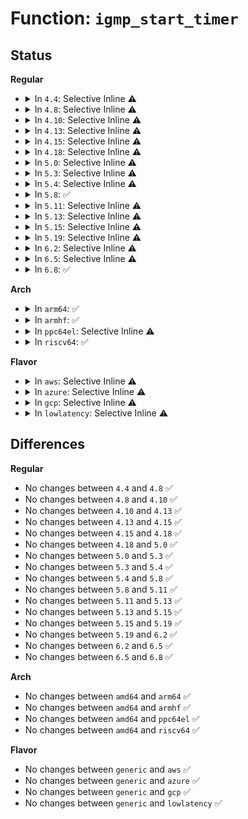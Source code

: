 # Function: <code>igmp_start_timer</code>

## Status
<b>Regular</b>
<ul>
<li>
<details>
<summary>In <code>4.4</code>: Selective Inline ⚠️</summary>

```c
void igmp_start_timer(struct ip_mc_list *im, int max_delay);
```

**Collision:** Unique Static

**Inline:** Selective

**Transformation:** False

**Instances:**

```
In net/ipv4/igmp.c (ffffffff81795c00)
Location: net/ipv4/igmp.c:216
Inline: True
Direct callers:
  - net/ipv4/igmp.c:igmp_group_added
  - net/ipv4/igmp.c:igmp_timer_expire
  - net/ipv4/igmp.c:igmp_rcv
```
**Symbols:**

```
ffffffff81795c00-ffffffff81795c4b: igmp_start_timer (STB_LOCAL)
```
</details>
</li>
<li>
<details>
<summary>In <code>4.8</code>: Selective Inline ⚠️</summary>

```c
void igmp_start_timer(struct ip_mc_list *im, int max_delay);
```

**Collision:** Unique Static

**Inline:** Selective

**Transformation:** False

**Instances:**

```
In net/ipv4/igmp.c (ffffffff81803620)
Location: net/ipv4/igmp.c:210
Inline: True
Direct callers:
  - net/ipv4/igmp.c:igmp_group_added
  - net/ipv4/igmp.c:igmp_rcv
  - net/ipv4/igmp.c:igmp_timer_expire
```
**Symbols:**

```
ffffffff81803620-ffffffff8180366b: igmp_start_timer (STB_LOCAL)
```
</details>
</li>
<li>
<details>
<summary>In <code>4.10</code>: Selective Inline ⚠️</summary>

```c
void igmp_start_timer(struct ip_mc_list *im, int max_delay);
```

**Collision:** Unique Static

**Inline:** Selective

**Transformation:** False

**Instances:**

```
In net/ipv4/igmp.c (ffffffff818345b0)
Location: net/ipv4/igmp.c:210
Inline: True
Direct callers:
  - net/ipv4/igmp.c:igmp_group_added
  - net/ipv4/igmp.c:igmp_rcv
  - net/ipv4/igmp.c:igmp_timer_expire
```
**Symbols:**

```
ffffffff818345b0-ffffffff818345fb: igmp_start_timer (STB_LOCAL)
```
</details>
</li>
<li>
<details>
<summary>In <code>4.13</code>: Selective Inline ⚠️</summary>

```c
void igmp_start_timer(struct ip_mc_list *im, int max_delay);
```

**Collision:** Unique Static

**Inline:** Selective

**Transformation:** False

**Instances:**

```
In net/ipv4/igmp.c (ffffffff818559c0)
Location: net/ipv4/igmp.c:210
Inline: True
Direct callers:
  - net/ipv4/igmp.c:igmp_group_added
  - net/ipv4/igmp.c:igmp_rcv
  - net/ipv4/igmp.c:igmp_timer_expire
```
**Symbols:**

```
ffffffff818559c0-ffffffff81855a05: igmp_start_timer (STB_LOCAL)
```
</details>
</li>
<li>
<details>
<summary>In <code>4.15</code>: Selective Inline ⚠️</summary>

```c
void igmp_start_timer(struct ip_mc_list *im, int max_delay);
```

**Collision:** Unique Static

**Inline:** Selective

**Transformation:** False

**Instances:**

```
In net/ipv4/igmp.c (ffffffff818d5790)
Location: net/ipv4/igmp.c:211
Inline: True
Direct callers:
  - net/ipv4/igmp.c:igmp_group_added
  - net/ipv4/igmp.c:igmp_rcv
  - net/ipv4/igmp.c:igmp_timer_expire
```
**Symbols:**

```
ffffffff818d5790-ffffffff818d57db: igmp_start_timer (STB_LOCAL)
```
</details>
</li>
<li>
<details>
<summary>In <code>4.18</code>: Selective Inline ⚠️</summary>

```c
void igmp_start_timer(struct ip_mc_list *im, int max_delay);
```

**Collision:** Unique Static

**Inline:** Selective

**Transformation:** False

**Instances:**

```
In net/ipv4/igmp.c (ffffffff8192c160)
Location: net/ipv4/igmp.c:211
Inline: True
Direct callers:
  - net/ipv4/igmp.c:igmp_group_added
  - net/ipv4/igmp.c:igmp_rcv
  - net/ipv4/igmp.c:igmp_timer_expire
```
**Symbols:**

```
ffffffff8192c160-ffffffff8192c1ab: igmp_start_timer (STB_LOCAL)
```
</details>
</li>
<li>
<details>
<summary>In <code>5.0</code>: Selective Inline ⚠️</summary>

```c
void igmp_start_timer(struct ip_mc_list *im, int max_delay);
```

**Collision:** Unique Static

**Inline:** Selective

**Transformation:** False

**Instances:**

```
In net/ipv4/igmp.c (ffffffff8195b770)
Location: net/ipv4/igmp.c:208
Inline: True
Direct callers:
  - net/ipv4/igmp.c:igmp_group_added
  - net/ipv4/igmp.c:igmp_rcv
  - net/ipv4/igmp.c:igmp_timer_expire
```
**Symbols:**

```
ffffffff8195b770-ffffffff8195b7bb: igmp_start_timer (STB_LOCAL)
```
</details>
</li>
<li>
<details>
<summary>In <code>5.3</code>: Selective Inline ⚠️</summary>

```c
void igmp_start_timer(struct ip_mc_list *im, int max_delay);
```

**Collision:** Unique Static

**Inline:** Selective

**Transformation:** False

**Instances:**

```
In net/ipv4/igmp.c (ffffffff819c0450)
Location: net/ipv4/igmp.c:216
Inline: True
Direct callers:
  - net/ipv4/igmp.c:igmp_group_added
  - net/ipv4/igmp.c:igmp_heard_query
  - net/ipv4/igmp.c:igmp_timer_expire
```
**Symbols:**

```
ffffffff819c0450-ffffffff819c049b: igmp_start_timer (STB_LOCAL)
```
</details>
</li>
<li>
<details>
<summary>In <code>5.4</code>: Selective Inline ⚠️</summary>

```c
void igmp_start_timer(struct ip_mc_list *im, int max_delay);
```

**Collision:** Unique Static

**Inline:** Selective

**Transformation:** False

**Instances:**

```
In net/ipv4/igmp.c (ffffffff819f6ff0)
Location: net/ipv4/igmp.c:216
Inline: True
Direct callers:
  - net/ipv4/igmp.c:igmp_group_added
  - net/ipv4/igmp.c:igmp_heard_query
  - net/ipv4/igmp.c:igmp_timer_expire
```
**Symbols:**

```
ffffffff819f6ff0-ffffffff819f703b: igmp_start_timer (STB_LOCAL)
```
</details>
</li>
<li>
<details>
<summary>In <code>5.8</code>: ✅</summary>

```c
void igmp_start_timer(struct ip_mc_list *im, int max_delay);
```

**Collision:** Unique Static

**Inline:** No

**Transformation:** False

**Instances:**

```
In net/ipv4/igmp.c (ffffffff81ae6ee0)
Location: net/ipv4/igmp.c:214
Inline: False
Direct callers:
  - net/ipv4/igmp.c:igmp_group_added
  - net/ipv4/igmp.c:igmp_heard_query
  - net/ipv4/igmp.c:igmp_timer_expire
```
**Symbols:**

```
ffffffff81ae6ee0-ffffffff81ae6f52: igmp_start_timer (STB_LOCAL)
```
</details>
</li>
<li>
<details>
<summary>In <code>5.11</code>: Selective Inline ⚠️</summary>

```c
void igmp_start_timer(struct ip_mc_list *im, int max_delay);
```

**Collision:** Unique Static

**Inline:** Selective

**Transformation:** False

**Instances:**

```
In net/ipv4/igmp.c (ffffffff81af3db0)
Location: net/ipv4/igmp.c:214
Inline: True
Direct callers:
  - net/ipv4/igmp.c:igmp_group_added
  - net/ipv4/igmp.c:igmp_heard_query
  - net/ipv4/igmp.c:igmp_timer_expire
```
**Symbols:**

```
ffffffff81af3db0-ffffffff81af3e22: igmp_start_timer (STB_LOCAL)
```
</details>
</li>
<li>
<details>
<summary>In <code>5.13</code>: Selective Inline ⚠️</summary>

```c
void igmp_start_timer(struct ip_mc_list *im, int max_delay);
```

**Collision:** Unique Static

**Inline:** Selective

**Transformation:** False

**Instances:**

```
In net/ipv4/igmp.c (ffffffff81adf1c0)
Location: net/ipv4/igmp.c:214
Inline: True
Direct callers:
  - net/ipv4/igmp.c:igmp_group_added
  - net/ipv4/igmp.c:igmp_heard_query
  - net/ipv4/igmp.c:igmp_timer_expire
```
**Symbols:**

```
ffffffff81adf1c0-ffffffff81adf232: igmp_start_timer (STB_LOCAL)
```
</details>
</li>
<li>
<details>
<summary>In <code>5.15</code>: Selective Inline ⚠️</summary>

```c
void igmp_start_timer(struct ip_mc_list *im, int max_delay);
```

**Collision:** Unique Static

**Inline:** Selective

**Transformation:** False

**Instances:**

```
In net/ipv4/igmp.c (ffffffff81b9e6a0)
Location: net/ipv4/igmp.c:214
Inline: True
Direct callers:
  - net/ipv4/igmp.c:igmp_group_added
  - net/ipv4/igmp.c:igmp_heard_query
  - net/ipv4/igmp.c:igmp_timer_expire
```
**Symbols:**

```
ffffffff81b9e6a0-ffffffff81b9e712: igmp_start_timer (STB_LOCAL)
```
</details>
</li>
<li>
<details>
<summary>In <code>5.19</code>: Selective Inline ⚠️</summary>

```c
void igmp_start_timer(struct ip_mc_list *im, int max_delay);
```

**Collision:** Unique Static

**Inline:** Selective

**Transformation:** False

**Instances:**

```
In net/ipv4/igmp.c (ffffffff81d30a10)
Location: net/ipv4/igmp.c:214
Inline: True
Direct callers:
  - net/ipv4/igmp.c:igmp_group_added
  - net/ipv4/igmp.c:igmp_heard_query
  - net/ipv4/igmp.c:igmp_timer_expire
```
**Symbols:**

```
ffffffff81d30a10-ffffffff81d30a90: igmp_start_timer (STB_LOCAL)
```
</details>
</li>
<li>
<details>
<summary>In <code>6.2</code>: Selective Inline ⚠️</summary>

```c
void igmp_start_timer(struct ip_mc_list *im, int max_delay);
```

**Collision:** Unique Static

**Inline:** Selective

**Transformation:** False

**Instances:**

```
In net/ipv4/igmp.c (ffffffff81ef8f20)
Location: net/ipv4/igmp.c:214
Inline: True
Direct callers:
  - net/ipv4/igmp.c:igmp_group_added
  - net/ipv4/igmp.c:igmp_heard_query
  - net/ipv4/igmp.c:igmp_timer_expire
```
**Symbols:**

```
ffffffff81ef8f20-ffffffff81ef8f96: igmp_start_timer (STB_LOCAL)
```
</details>
</li>
<li>
<details>
<summary>In <code>6.5</code>: Selective Inline ⚠️</summary>

```c
void igmp_start_timer(struct ip_mc_list *im, int max_delay);
```

**Collision:** Unique Static

**Inline:** Selective

**Transformation:** False

**Instances:**

```
In net/ipv4/igmp.c (ffffffff81f58990)
Location: net/ipv4/igmp.c:214
Inline: True
Direct callers:
  - net/ipv4/igmp.c:igmp_group_added
  - net/ipv4/igmp.c:igmp_heard_query
  - net/ipv4/igmp.c:igmp_timer_expire
```
**Symbols:**

```
ffffffff81f58990-ffffffff81f58a06: igmp_start_timer (STB_LOCAL)
```
</details>
</li>
<li>
<details>
<summary>In <code>6.8</code>: ✅</summary>

```c
void igmp_start_timer(struct ip_mc_list *im, int max_delay);
```

**Collision:** Unique Static

**Inline:** No

**Transformation:** False

**Instances:**

```
In net/ipv4/igmp.c (ffffffff8201ee50)
Location: net/ipv4/igmp.c:214
Inline: False
Direct callers:
  - net/ipv4/igmp.c:igmp_group_added
  - net/ipv4/igmp.c:igmp_heard_query
  - net/ipv4/igmp.c:igmp_timer_expire
```
**Symbols:**

```
ffffffff8201ee50-ffffffff8201eede: igmp_start_timer (STB_LOCAL)
```
</details>
</li>
</ul>
<b>Arch</b>
<ul>
<li>
<details>
<summary>In <code>arm64</code>: ✅</summary>

```c
void igmp_start_timer(struct ip_mc_list *im, int max_delay);
```

**Collision:** Unique Static

**Inline:** No

**Transformation:** False

**Instances:**

```
In net/ipv4/igmp.c (ffff800010cad048)
Location: net/ipv4/igmp.c:216
Inline: False
Direct callers:
  - net/ipv4/igmp.c:igmp_group_added
  - net/ipv4/igmp.c:igmp_heard_query
  - net/ipv4/igmp.c:igmp_timer_expire
```
**Symbols:**

```
ffff800010cad048-ffff800010cad0b8: igmp_start_timer (STB_LOCAL)
```
</details>
</li>
<li>
<details>
<summary>In <code>armhf</code>: ✅</summary>

```c
void igmp_start_timer(struct ip_mc_list *im, int max_delay);
```

**Collision:** Unique Static

**Inline:** No

**Transformation:** False

**Instances:**

```
In net/ipv4/igmp.c (c0db9978)
Location: net/ipv4/igmp.c:216
Inline: False
Direct callers:
  - net/ipv4/igmp.c:igmp_group_added
  - net/ipv4/igmp.c:igmp_heard_query
  - net/ipv4/igmp.c:igmp_timer_expire
```
**Symbols:**

```
c0db9978-c0db99d8: igmp_start_timer (STB_LOCAL)
```
</details>
</li>
<li>
<details>
<summary>In <code>ppc64el</code>: Selective Inline ⚠️</summary>

```c
void igmp_start_timer(struct ip_mc_list *im, int max_delay);
```

**Collision:** Unique Static

**Inline:** Selective

**Transformation:** False

**Instances:**

```
In net/ipv4/igmp.c (c000000000dc43d0)
Location: net/ipv4/igmp.c:216
Inline: True
Direct callers:
  - net/ipv4/igmp.c:igmp_group_added
  - net/ipv4/igmp.c:igmp_heard_query
  - net/ipv4/igmp.c:igmp_timer_expire
```
**Symbols:**

```
c000000000dc43d0-c000000000dc4474: igmp_start_timer (STB_LOCAL)
```
</details>
</li>
<li>
<details>
<summary>In <code>riscv64</code>: ✅</summary>

```c
void igmp_start_timer(struct ip_mc_list *im, int max_delay);
```

**Collision:** Unique Static

**Inline:** No

**Transformation:** False

**Instances:**

```
In net/ipv4/igmp.c (ffffffe000807128)
Location: net/ipv4/igmp.c:216
Inline: False
Direct callers:
  - net/ipv4/igmp.c:igmp_group_added
  - net/ipv4/igmp.c:igmp_heard_query
  - net/ipv4/igmp.c:igmp_timer_expire
```
**Symbols:**

```
ffffffe000807128-ffffffe000807184: igmp_start_timer (STB_LOCAL)
```
</details>
</li>
</ul>
<b>Flavor</b>
<ul>
<li>
<details>
<summary>In <code>aws</code>: Selective Inline ⚠️</summary>

```c
void igmp_start_timer(struct ip_mc_list *im, int max_delay);
```

**Collision:** Unique Static

**Inline:** Selective

**Transformation:** False

**Instances:**

```
In net/ipv4/igmp.c (ffffffff81996d90)
Location: net/ipv4/igmp.c:216
Inline: True
Direct callers:
  - net/ipv4/igmp.c:igmp_group_added
  - net/ipv4/igmp.c:igmp_heard_query
  - net/ipv4/igmp.c:igmp_timer_expire
```
**Symbols:**

```
ffffffff81996d90-ffffffff81996ddb: igmp_start_timer (STB_LOCAL)
```
</details>
</li>
<li>
<details>
<summary>In <code>azure</code>: Selective Inline ⚠️</summary>

```c
void igmp_start_timer(struct ip_mc_list *im, int max_delay);
```

**Collision:** Unique Static

**Inline:** Selective

**Transformation:** False

**Instances:**

```
In net/ipv4/igmp.c (ffffffff81950850)
Location: net/ipv4/igmp.c:216
Inline: True
Direct callers:
  - net/ipv4/igmp.c:igmp_group_added
  - net/ipv4/igmp.c:igmp_heard_query
  - net/ipv4/igmp.c:igmp_timer_expire
```
**Symbols:**

```
ffffffff81950850-ffffffff8195089b: igmp_start_timer (STB_LOCAL)
```
</details>
</li>
<li>
<details>
<summary>In <code>gcp</code>: Selective Inline ⚠️</summary>

```c
void igmp_start_timer(struct ip_mc_list *im, int max_delay);
```

**Collision:** Unique Static

**Inline:** Selective

**Transformation:** False

**Instances:**

```
In net/ipv4/igmp.c (ffffffff81a01630)
Location: net/ipv4/igmp.c:216
Inline: True
Direct callers:
  - net/ipv4/igmp.c:igmp_group_added
  - net/ipv4/igmp.c:igmp_heard_query
  - net/ipv4/igmp.c:igmp_timer_expire
```
**Symbols:**

```
ffffffff81a01630-ffffffff81a0167b: igmp_start_timer (STB_LOCAL)
```
</details>
</li>
<li>
<details>
<summary>In <code>lowlatency</code>: Selective Inline ⚠️</summary>

```c
void igmp_start_timer(struct ip_mc_list *im, int max_delay);
```

**Collision:** Unique Static

**Inline:** Selective

**Transformation:** False

**Instances:**

```
In net/ipv4/igmp.c (ffffffff81a0bb20)
Location: net/ipv4/igmp.c:216
Inline: True
Direct callers:
  - net/ipv4/igmp.c:igmp_group_added
  - net/ipv4/igmp.c:igmp_heard_query
  - net/ipv4/igmp.c:igmp_timer_expire
```
**Symbols:**

```
ffffffff81a0bb20-ffffffff81a0bb6b: igmp_start_timer (STB_LOCAL)
```
</details>
</li>
</ul>

## Differences
<b>Regular</b>
<ul>
<li>
No changes between <code>4.4</code> and <code>4.8</code> ✅
</li>
<li>
No changes between <code>4.8</code> and <code>4.10</code> ✅
</li>
<li>
No changes between <code>4.10</code> and <code>4.13</code> ✅
</li>
<li>
No changes between <code>4.13</code> and <code>4.15</code> ✅
</li>
<li>
No changes between <code>4.15</code> and <code>4.18</code> ✅
</li>
<li>
No changes between <code>4.18</code> and <code>5.0</code> ✅
</li>
<li>
No changes between <code>5.0</code> and <code>5.3</code> ✅
</li>
<li>
No changes between <code>5.3</code> and <code>5.4</code> ✅
</li>
<li>
No changes between <code>5.4</code> and <code>5.8</code> ✅
</li>
<li>
No changes between <code>5.8</code> and <code>5.11</code> ✅
</li>
<li>
No changes between <code>5.11</code> and <code>5.13</code> ✅
</li>
<li>
No changes between <code>5.13</code> and <code>5.15</code> ✅
</li>
<li>
No changes between <code>5.15</code> and <code>5.19</code> ✅
</li>
<li>
No changes between <code>5.19</code> and <code>6.2</code> ✅
</li>
<li>
No changes between <code>6.2</code> and <code>6.5</code> ✅
</li>
<li>
No changes between <code>6.5</code> and <code>6.8</code> ✅
</li>
</ul>
<b>Arch</b>
<ul>
<li>
No changes between <code>amd64</code> and <code>arm64</code> ✅
</li>
<li>
No changes between <code>amd64</code> and <code>armhf</code> ✅
</li>
<li>
No changes between <code>amd64</code> and <code>ppc64el</code> ✅
</li>
<li>
No changes between <code>amd64</code> and <code>riscv64</code> ✅
</li>
</ul>
<b>Flavor</b>
<ul>
<li>
No changes between <code>generic</code> and <code>aws</code> ✅
</li>
<li>
No changes between <code>generic</code> and <code>azure</code> ✅
</li>
<li>
No changes between <code>generic</code> and <code>gcp</code> ✅
</li>
<li>
No changes between <code>generic</code> and <code>lowlatency</code> ✅
</li>
</ul>
